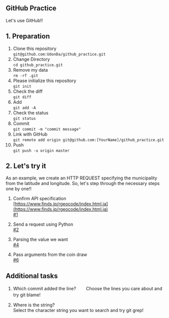 ## GitHub Practice
Let's use GitHub!!


## 1. Preparation
1. Clone this repository  
```git@github.com:UdonDa/github_practice.git```
2. Change Directory  
```cd github_practice.git```
3. Remove my data  
```rm -rf .git```
4. Please initialize this repository  
```git init```
5. Check the diff  
```git diff```
6. Add  
```git add -A```
7. Check the status  
```git status```
8. Commit  
```git commit -m "commit message"```
9. Link with GitHub  
```git remote add origin git@github.com:[YourName]/github_practice.git```
10. Push  
```git push -u origin master```

## 2. Let's try it
As an example, we create an HTTP REQUEST specifying the municipality from the latitude and longitude.
So, let's step through the necessary steps one by one!!
1. Confirm API specification  
[https://www.finds.jp/rgeocode/index.html.ja](https://www.finds.jp/rgeocode/index.html.ja)  
[#1](https://github.com/UdonDa/github_practice/issues/1)  

2. Send a request using Python  
[#2](https://github.com/UdonDa/github_practice/issues/2)  

3. Parsing the value we want  
[#4](https://github.com/UdonDa/github_practice/issues/4)  

4. Pass arguments from the coin draw  
[#6](https://github.com/UdonDa/github_practice/issues/6)

## Additional tasks
1. Which commit added the line?　　
Choose the lines you care about and try git blame!　　

2. Where is the string?  
Select the character string you want to search and try git grep!  